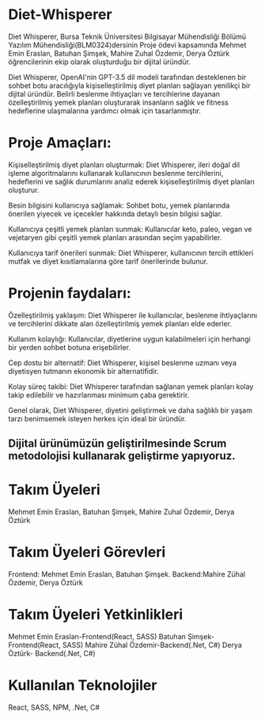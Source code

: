 # Diet-Whisperer

Diet Whisperer, Bursa Teknik Üniversitesi Bilgisayar Mühendisliği Bölümü Yazılım Mühendisliği(BLM0324)dersinin Proje ödevi kapsamında Mehmet Emin Eraslan, Batuhan Şimşek, Mahire Zuhal Özdemir, Derya Öztürk öğrencilerinin ekip olarak oluşturduğu bir dijital üründür.

Diet Whisperer, OpenAI'nin GPT-3.5 dil modeli tarafından desteklenen bir sohbet botu aracılığıyla kişiselleştirilmiş diyet planları sağlayan yenilikçi bir dijital üründür. Belirli beslenme ihtiyaçları ve tercihlerine dayanan özelleştirilmiş yemek planları oluşturarak insanların sağlık ve fitness hedeflerine ulaşmalarına yardımcı olmak için tasarlanmıştır.

# Proje Amaçları:

Kişiselleştirilmiş diyet planları oluşturmak: Diet Whisperer, ileri doğal dil işleme algoritmalarını kullanarak kullanıcının beslenme tercihlerini, hedeflerini ve sağlık durumlarını analiz ederek kişiselleştirilmiş diyet planları oluşturur.

Besin bilgisini kullanıcıya sağlamak: Sohbet botu, yemek planlarında önerilen yiyecek ve içecekler hakkında detaylı besin bilgisi sağlar.

Kullanıcıya çeşitli yemek planları sunmak: Kullanıcılar keto, paleo, vegan ve vejetaryen gibi çeşitli yemek planları arasından seçim yapabilirler.

Kullanıcıya tarif önerileri sunmak: Diet Whisperer, kullanıcının tercih ettikleri mutfak ve diyet kısıtlamalarına göre tarif önerilerinde bulunur.


# Projenin faydaları:

Özelleştirilmiş yaklaşım: Diet Whisperer ile kullanıcılar, beslenme ihtiyaçlarını ve tercihlerini dikkate alan özelleştirilmiş yemek planları elde ederler.

Kullanım kolaylığı: Kullanıcılar, diyetlerine uygun kalabilmeleri için herhangi bir yerden sohbet botuna erişebilirler.

Cep dostu bir alternatif: Diet Whisperer, kişisel beslenme uzmanı veya diyetisyen tutmanın ekonomik bir alternatifidir.

Kolay süreç takibi: Diet Whisperer tarafından sağlanan yemek planları kolay takip edilebilir ve hazırlanması minimum çaba gerektirir.


Genel olarak, Diet Whisperer, diyetini geliştirmek ve daha sağlıklı bir yaşam tarzı benimsemek isteyen herkes için ideal bir üründür.

## Dijital ürünümüzün geliştirilmesinde Scrum metodolojisi kullanarak geliştirme yapıyoruz.

# Takım Üyeleri
Mehmet Emin Eraslan, Batuhan Şimşek, Mahire Zuhal Özdemir, Derya Öztürk

# Takım Üyeleri Görevleri 
Frontend: Mehmet Emin Eraslan, Batuhan Şimşek. 
Backend:Mahire Zühal Özdemir, Derya Öztürk

# Takım Üyeleri Yetkinlikleri
Mehmet Emin Eraslan-Frontend(React, SASS)
Batuhan Şimşek-Frontend(React, SASS)
Mahire Zühal Özdemir-Backend(.Net, C#)
Derya Öztürk- Backend(.Net, C#)

# Kullanılan Teknolojiler
React, SASS, NPM, .Net, C#
